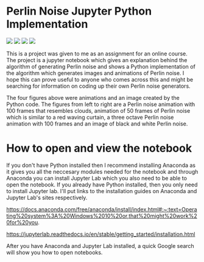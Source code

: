 # Perlin Noise Jupyter Python Implementation
![](https://github.com/aleksgaleksiev/Perlin-Noise-Algorithm-Python-Implementation/blob/main/Figures/PerlinClouds.gif) ![](https://github.com/aleksgaleksiev/Perlin-Noise-Algorithm-Python-Implementation/blob/main/Figures/PerlinCurtain.gif) ![](https://github.com/aleksgaleksiev/Perlin-Noise-Algorithm-Python-Implementation/blob/main/Figures/PerlinNoise.gif) ![](https://github.com/aleksgaleksiev/Perlin-Noise-Algorithm-Python-Implementation/blob/main/Figures/PerlinImage.png)

This is a project was given to me as an assignment for an online course. The project is a jupyter notebook which gives an explanation behind the algorithm of generating Perlin noise 
and shows a Python implementation of the algorithm which generates images and animations of Perlin noise. I hope this can prove useful to anyone who comes across this and might be searching for information on coding up their own Perlin noise generators.

The four figures above were animations and an image created by the Python code.
The figures from left to right are a Perlin noise animation with 100 frames that resembles clouds, animation of 50 frames of Perlin noise which is similar to a red waving curtain, a three octave Perlin noise animation with 100 frames and an image of black and white Perlin noise.

# How to open and view the notebook
If you don't have Python installed then I recommend installing Anaconda as it gives you all the neccesary modules needed for the notebook and through Anaconda you can install Jupyter Lab which you also need to be able to open the notebook. If you already have Python installed, then you only need to install Jupyter lab. I'll put links to the installation guides on Anaconda and Jupyter Lab's sites respectively.

https://docs.anaconda.com/free/anaconda/install/index.html#:~:text=Operating%20system%3A%20Windows%2010%20or,that%20might%20work%20for%20you.

https://jupyterlab.readthedocs.io/en/stable/getting_started/installation.html

After you have Anaconda and Jupyter Lab installed, a quick Google search will show you how to open notebooks.





